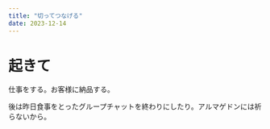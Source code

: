 ```yaml
---
title: "切ってつなげる"
date: 2023-12-14
---
```


# 起きて
仕事をする。お客様に納品する。

後は昨日食事をとったグループチャットを終わりにしたり。アルマゲドンには祈らないから。